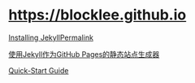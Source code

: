 
# https://blocklee.github.io

[Installing JekyllPermalink](https://www.jekyll.com.cn/docs/installation/windows/)

[使用Jekyll作为GitHub Pages的静态站点生成器](https://help.github.com/en/articles/using-jekyll-as-a-static-site-generator-with-github-pages)

[Quick-Start Guide](https://mmistakes.github.io/minimal-mistakes/docs/quick-start-guide/)